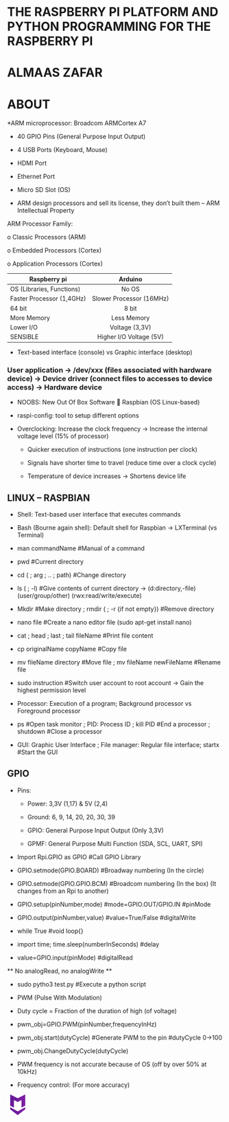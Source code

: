 #  THE RASPBERRY PI PLATFORM AND PYTHON PROGRAMMING FOR THE RASPBERRY PI

# ALMAAS ZAFAR 


# ABOUT 

*ARM microprocessor: Broadcom ARMCortex A7

* 40 GPIO Pins (General Purpose Input Output)

* 4 USB Ports (Keyboard, Mouse)

* HDMI Port

* Ethernet Port

* Micro SD Slot (OS)

* ARM design processors and sell its license, they don’t built them – ARM Intellectual Property

ARM Processor Family:
 
  o Classic Processors (ARM)

  o Embedded Processors (Cortex)

  o Application Processors (Cortex)
  
 

| Raspberry pi    | Arduino           |
| ------------- |:-------------:| 
| OS (Libraries, Functions)      | No OS | 
| Faster Processor (1,4GHz)     | Slower Processor (16MHz)     | 
| 64 bit  | 8 bit      |   
| More Memory  |  Less Memory      |  
| Lower I/O  |  Voltage (3,3V)      |  
| SENSIBLE  | Higher I/O Voltage (5V)      | 

*  Text-based interface (console) vs Graphic interface (desktop)

### User application -> /dev/xxx (files associated with hardware device) -> Device driver (connect files to accesses to device access) -> Hardware device

*  NOOBS: New Out Of Box Software  Raspbian (OS Linux-based)

*  raspi-config: tool to setup different options

*  Overclocking: Increase the clock frequency -> Increase the internal voltage level (15% of processor)

     * Quicker execution of instructions (one instruction per clock)
  
     * Signals have shorter time to travel (reduce time over a clock cycle)
  
     * Temperature of device increases -> Shortens device life


## LINUX – RASPBIAN 

- Shell: Text-based user interface that executes commands

- Bash (Bourne again shell): Default shell for Raspbian -> LXTerminal (vs Terminal)

- man commandName #Manual of a command

- pwd #Current directory

- cd ( ; arg ; .. ; path) #Change directory

- ls ( ; -l) #Give contents of current directory -> (d:directory,-file) (user/group/other) (rwx:read/write/execute)

- Mkdir #Make directory ; rmdir ( ; -r {if not empty}) #Remove directory

- nano file #Create a nano editor file (sudo apt-get install nano)

- cat ; head ; last ; tail fileName #Print file content

- cp originalName copyName #Copy file

- mv fileName directory #Move file ; mv fileName newFileName #Rename file

- sudo instruction #Switch user account to root account -> Gain the highest permission level

- Processor: Execution of a program; Background processor vs Foreground processor

- ps #Open task monitor ; PID: Process ID ; kill PID #End a processor ; shutdown #Close a processor

- GUI: Graphic User Interface ; File manager: Regular file interface; startx #Start the GUI

##  GPIO 

* Pins:
   * Power: 3,3V (1,17) & 5V (2,4)
   
   * Ground: 6, 9, 14, 20, 20, 30, 39
   
   * GPIO: General Purpose Input Output (Only 3,3V)
   
   * GPMF: General Purpose Multi Function (SDA, SCL, UART, SPI)
   
* Import Rpi.GPIO as GPIO #Call GPIO Library

* GPIO.setmode(GPIO.BOARD) #Broadway numbering (In the circle)

* GPIO.setmode(GPIO.GPIO.BCM) #Broadcom numbering (In the box) (It changes from an Rpi to another)

* GPIO.setup(pinNumber,mode) #mode=GPIO.OUT/GPIO.IN #pinMode

* GPIO.output(pinNumber,value) #value=True/False #digitalWrite

* while True #void loop{}

* import time; time.sleep(numberInSeconds) #delay

* value=GPIO.input(pinMode) #digitalRead

** No analogRead, no analogWrite **

* sudo pytho3 test.py #Execute a python script

* PWM (Pulse With Modulation)

* Duty cycle = Fraction of the duration of high (of voltage)

* pwm_obj=GPIO.PWM(pinNumber,frequencyInHz)

* pwm_obj.start(dutyCycle) #Generate PWM to the pin #dutyCycle 0->100

* pwm_obj.ChangeDutyCycle(dutyCycle)

* PWM frequency is not accurate because of OS (off by over 50% at 10kHz)

* Frequency control: (For more accuracy)

![alt text](https://github.com/adam-p/markdown-here/raw/master/src/common/images/icon48.png "Logo Title Text 1")

